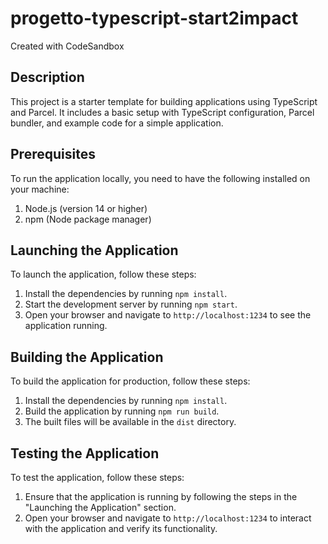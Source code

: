# progetto-typescript-start2impact
Created with CodeSandbox

## Description
This project is a starter template for building applications using TypeScript and Parcel. It includes a basic setup with TypeScript configuration, Parcel bundler, and example code for a simple application.

## Prerequisites
To run the application locally, you need to have the following installed on your machine:
1. Node.js (version 14 or higher)
2. npm (Node package manager)

## Launching the Application
To launch the application, follow these steps:
1. Install the dependencies by running `npm install`.
2. Start the development server by running `npm start`.
3. Open your browser and navigate to `http://localhost:1234` to see the application running.

## Building the Application
To build the application for production, follow these steps:
1. Install the dependencies by running `npm install`.
2. Build the application by running `npm run build`.
3. The built files will be available in the `dist` directory.

## Testing the Application
To test the application, follow these steps:
1. Ensure that the application is running by following the steps in the "Launching the Application" section.
2. Open your browser and navigate to `http://localhost:1234` to interact with the application and verify its functionality.
